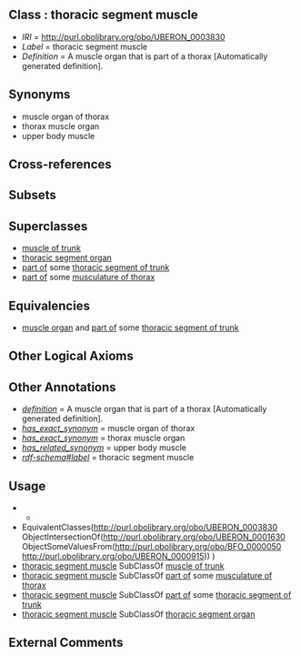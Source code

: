 
## Class : thoracic segment muscle

 * *IRI* = http://purl.obolibrary.org/obo/UBERON_0003830
 * *Label* = thoracic segment muscle
 * *Definition* = A muscle organ that is part of a thorax [Automatically generated definition].

## Synonyms

 * muscle organ of thorax
 * thorax muscle organ
 * upper body muscle

## Cross-references


## Subsets


## Superclasses

 * [muscle of trunk](../../UBERON/74/UBERON_0001774.md)
 * [thoracic segment organ](../../UBERON/81/UBERON_0005181.md)
 * [part of](../../BFO/50/BFO_0000050.md) some [thoracic segment of trunk](../../UBERON/15/UBERON_0000915.md)
 * [part of](../../BFO/50/BFO_0000050.md) some [musculature of thorax](../../UBERON/64/UBERON_0004464.md)

## Equivalencies

 * [muscle organ](../../UBERON/30/UBERON_0001630.md) and [part of](../../BFO/50/BFO_0000050.md) some [thoracic segment of trunk](../../UBERON/15/UBERON_0000915.md)

## Other Logical Axioms


## Other Annotations

 * *[definition](../../IAO/15/IAO_0000115.md)* = A muscle organ that is part of a thorax [Automatically generated definition].
 * *[has_exact_synonym](../../ym/oboInOwl#hasExactSynonym.md)* = muscle organ of thorax
 * *[has_exact_synonym](../../ym/oboInOwl#hasExactSynonym.md)* = thorax muscle organ
 * *[has_related_synonym](../../ym/oboInOwl#hasRelatedSynonym.md)* = upper body muscle
 * *[rdf-schema#label](../../el/rdf-schema#label.md)* = thoracic segment muscle

## Usage

 * -
 * EquivalentClasses(<http://purl.obolibrary.org/obo/UBERON_0003830> ObjectIntersectionOf(<http://purl.obolibrary.org/obo/UBERON_0001630> ObjectSomeValuesFrom(<http://purl.obolibrary.org/obo/BFO_0000050> <http://purl.obolibrary.org/obo/UBERON_0000915>)) )
 * [thoracic segment muscle](../../UBERON/30/UBERON_0003830.md) SubClassOf [muscle of trunk](../../UBERON/74/UBERON_0001774.md)
 * [thoracic segment muscle](../../UBERON/30/UBERON_0003830.md) SubClassOf [part of](../../BFO/50/BFO_0000050.md) some [musculature of thorax](../../UBERON/64/UBERON_0004464.md)
 * [thoracic segment muscle](../../UBERON/30/UBERON_0003830.md) SubClassOf [part of](../../BFO/50/BFO_0000050.md) some [thoracic segment of trunk](../../UBERON/15/UBERON_0000915.md)
 * [thoracic segment muscle](../../UBERON/30/UBERON_0003830.md) SubClassOf [thoracic segment organ](../../UBERON/81/UBERON_0005181.md)

## External Comments

